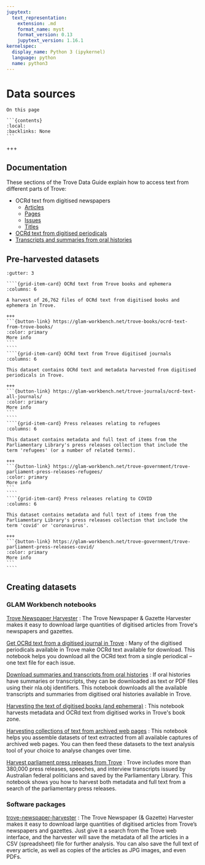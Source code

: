```yaml
---
jupytext:
  text_representation:
    extension: .md
    format_name: myst
    format_version: 0.13
    jupytext_version: 1.16.1
kernelspec:
  display_name: Python 3 (ipykernel)
  language: python
  name: python3
---
```


# Data sources

````{card}
On this page

```{contents}
:local:
:backlinks: None
```
````

+++

## Documentation

These sections of the Trove Data Guide explain how to access text from different parts of Trove:

- OCRd text from digitised newspapers
  - [Articles](newspapers:data:articles:text)
  - [Pages](newspapers:data:pages:text)
  - [Issues](issue-text)
  - [Titles](newspapers:data:titles:text)
- [OCRd text from digitised periodicals](digitised:periodicals:data:text)
- [Transcripts and summaries from oral histories](oral-histories-transcripts)

## Pre-harvested datasets

`````{grid}
:gutter: 3

````{grid-item-card} OCRd text from Trove books and ephemera
:columns: 6

A harvest of 26,762 files of OCRd text from digitised books and ephemera in Trove. 

+++
```{button-link} https://glam-workbench.net/trove-books/ocrd-text-from-trove-books/
:color: primary
More info
```
````
````{grid-item-card} OCRd text from Trove digitised journals
:columns: 6

This dataset contains OCRd text and metadata harvested from digitised periodicals in Trove.

+++
```{button-link} https://glam-workbench.net/trove-journals/ocrd-text-all-journals/
:color: primary
More info
```
````
````{grid-item-card} Press releases relating to refugees
:columns: 6

This dataset contains metadata and full text of items from the Parliamentary Library's press releases collection that include the term 'refugees' (or a number of related terms).

+++
```{button-link} https://glam-workbench.net/trove-government/trove-parliament-press-releases-refugees/
:color: primary
More info
```
````
````{grid-item-card} Press releases relating to COVID
:columns: 6

This dataset contains metadata and full text of items from the Parliamentary Library's press releases collection that include the term 'covid' or 'coronavirus'.

+++
```{button-link} https://glam-workbench.net/trove-government/trove-parliament-press-releases-covid/
:color: primary
More info
```
````
`````

## Creating datasets

### GLAM Workbench notebooks

[Trove Newspaper Harvester](https://glam-workbench.net/trove-harvester/)
: The Trove Newspaper & Gazette Harvester makes it easy to download large quantities of digitised articles from Trove's newspapers and gazettes. 

[Get OCRd text from a digitised journal in Trove](https://glam-workbench.net/trove-journals/get-ocrd-text-from-digitised-journal/)
: Many of the digitised periodicals available in Trove make OCRd text available for download. This notebook helps you download all the OCRd text from a single periodical – one text file for each issue.

[Download summaries and transcripts from oral histories](https://glam-workbench.net/trove-music/download-transcripts/)
: If oral histories have summaries or transcripts, they can be downloaded as text or PDF files using their nla.obj identifiers. This notebook downloads all the available transcripts and summaries from digitised oral histories available in Trove.

[Harvesting the text of digitised books (and ephemera)](https://glam-workbench.net/trove-books/harvesting-text-of-digitised-books/)
: This notebook harvests metadata and OCRd text from digitised works in Trove's book zone.

[Harvesting collections of text from archived web pages](https://glam-workbench.net/web-archives/harvesting-text/)
: This notebook helps you assemble datasets of text extracted from all available captures of archived web pages. You can then feed these datasets to the text analysis tool of your choice to analyse changes over time.

[Harvest parliament press releases from Trove](https://glam-workbench.net/trove-government/harvest-parliament-press-releases/)
: Trove includes more than 380,000 press releases, speeches, and interview transcripts issued by Australian federal politicians and saved by the Parliamentary Library. This notebook shows you how to harvest both metadata and full text from a search of the parliamentary press releases. 

### Software packages

[trove-newspaper-harvester](https://wragge.github.io/trove-newspaper-harvester/)
: The Trove Newspaper (& Gazette) Harvester makes it easy to download large quantities of digitised articles from Trove’s newspapers and gazettes. Just give it a search from the Trove web interface, and the harvester will save the metadata of all the articles in a CSV (spreadsheet) file for further analysis. You can also save the full text of every article, as well as copies of the articles as JPG images, and even PDFs.
